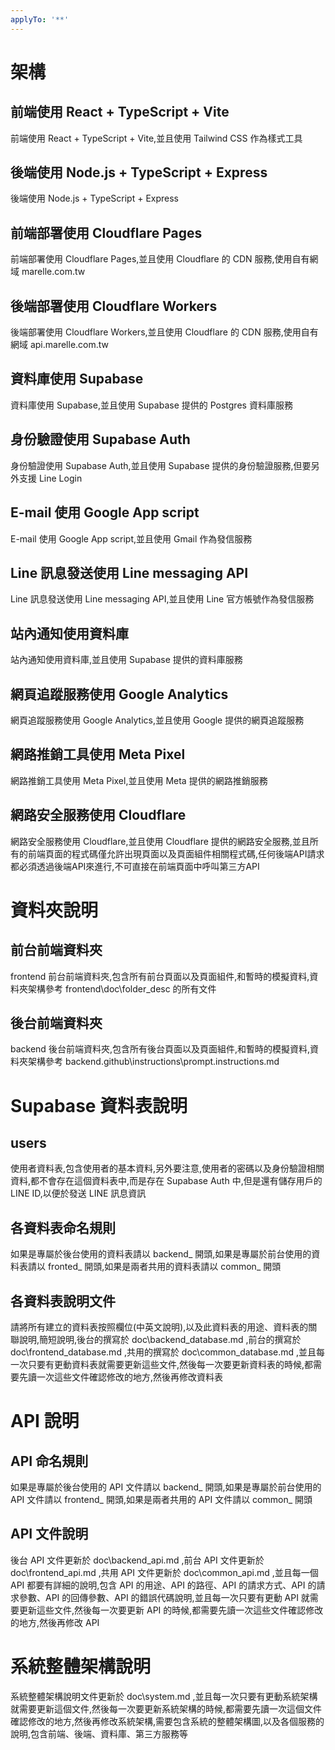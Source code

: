 ```yaml
---
applyTo: '**'
---
```

# 架構

## 前端使用 React + TypeScript + Vite
前端使用 React + TypeScript + Vite,並且使用 Tailwind CSS 作為樣式工具
## 後端使用 Node.js + TypeScript + Express
後端使用 Node.js + TypeScript + Express
## 前端部署使用 Cloudflare Pages
前端部署使用 Cloudflare Pages,並且使用 Cloudflare 的 CDN 服務,使用自有網域 marelle.com.tw
## 後端部署使用 Cloudflare Workers
後端部署使用 Cloudflare Workers,並且使用 Cloudflare 的 CDN 服務,使用自有網域 api.marelle.com.tw
## 資料庫使用 Supabase
資料庫使用 Supabase,並且使用 Supabase 提供的 Postgres 資料庫服務
## 身份驗證使用 Supabase Auth
身份驗證使用 Supabase Auth,並且使用 Supabase 提供的身份驗證服務,但要另外支援 Line Login
## E-mail 使用 Google App script
E-mail 使用 Google App script,並且使用 Gmail 作為發信服務
## Line 訊息發送使用 Line messaging API
Line 訊息發送使用 Line messaging API,並且使用 Line 官方帳號作為發信服務
## 站內通知使用資料庫
站內通知使用資料庫,並且使用 Supabase 提供的資料庫服務
## 網頁追蹤服務使用 Google Analytics
網頁追蹤服務使用 Google Analytics,並且使用 Google 提供的網頁追蹤服務
## 網路推銷工具使用 Meta Pixel
網路推銷工具使用 Meta Pixel,並且使用 Meta 提供的網路推銷服務
## 網路安全服務使用 Cloudflare
網路安全服務使用 Cloudflare,並且使用 Cloudflare 提供的網路安全服務,並且所有的前端頁面的程式碼僅允許出現頁面以及頁面組件相關程式碼,任何後端API請求都必須透過後端API來進行,不可直接在前端頁面中呼叫第三方API

# 資料夾說明
## 前台前端資料夾
frontend
前台前端資料夾,包含所有前台頁面以及頁面組件,和暫時的模擬資料,資料夾架構參考
frontend\doc\folder_desc 的所有文件
## 後台前端資料夾
backend
後台前端資料夾,包含所有後台頁面以及頁面組件,和暫時的模擬資料,資料夾架構參考
backend\.github\instructions\prompt.instructions.md

# Supabase 資料表說明
## users
使用者資料表,包含使用者的基本資料,另外要注意,使用者的密碼以及身份驗證相關資料,都不會存在這個資料表中,而是存在 Supabase Auth 中,但是還有儲存用戶的LINE ID,以便於發送 LINE 訊息資訊
## 各資料表命名規則
如果是專屬於後台使用的資料表請以 backend_ 開頭,如果是專屬於前台使用的資料表請以 fronted_ 開頭,如果是兩者共用的資料表請以 common_ 開頭
## 各資料表說明文件
請將所有建立的資料表按照欄位(中英文說明),以及此資料表的用途、資料表的關聯說明,簡短說明,後台的撰寫於 doc\backend_database.md ,前台的撰寫於 doc\frontend_database.md ,共用的撰寫於 doc\common_database.md ,並且每一次只要有更動資料表就需要更新這些文件,然後每一次要更新資料表的時候,都需要先讀一次這些文件確認修改的地方,然後再修改資料表

# API 說明
## API 命名規則
如果是專屬於後台使用的 API 文件請以 backend_ 開頭,如果是專屬於前台使用的 API 文件請以 frontend_ 開頭,如果是兩者共用的 API 文件請以 common_ 開頭
## API 文件說明
後台 API 文件更新於 doc\backend_api.md ,前台 API 文件更新於 doc\frontend_api.md ,共用 API 文件更新於 doc\common_api.md ,並且每一個 API 都要有詳細的說明,包含 API 的用途、API 的路徑、API 的請求方式、API 的請求參數、API 的回傳參數、API 的錯誤代碼說明,並且每一次只要有更動 API 就需要更新這些文件,然後每一次要更新 API 的時候,都需要先讀一次這些文件確認修改的地方,然後再修改 API

# 系統整體架構說明
系統整體架構說明文件更新於 doc\system.md ,並且每一次只要有更動系統架構就需要更新這個文件,然後每一次要更新系統架構的時候,都需要先讀一次這個文件確認修改的地方,然後再修改系統架構,需要包含系統的整體架構圖,以及各個服務的說明,包含前端、後端、資料庫、第三方服務等